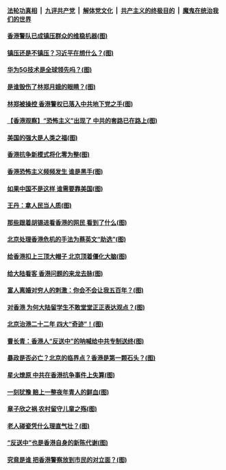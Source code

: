 ####  [法轮功真相](../../../../basic/blob/master/README.md?t=08160200) &nbsp;|&nbsp; [九评共产党](../../../../9ping.md/blob/master/README.md?t=08160200) &nbsp;|&nbsp; [解体党文化](../../../../jtdwh.md/blob/master/README.md?t=08160200)  &nbsp;|&nbsp; [共产主义的终极目的](../../../../gczydzjmd.md/blob/master/README.md?t=08160200) &nbsp;|&nbsp; [魔鬼在统治我们的世界](../../../../mgztzwmdsj.md/blob/master/README.md?t=08160200) 

#### [香港警队已成镇压群众的维稳机器(图)](../pages/p4/903867.md?t=08160200) 

#### [镇压还是不镇压？习近平在想什么？(图)](../pages/p4/903866.md?t=08160200) 

#### [华为5G技术是全球领先吗？(图)](../pages/p4/903745.md?t=08160200) 

#### [是谁毁伤了林郑月娥的眼睛？(图)](../pages/p4/903740.md?t=08160200) 

#### [林郑被操控 香港警权已落入中共地下党之手(图)](../pages/p4/903662.md?t=08160200) 

#### [【香港观察】“恐怖主义”出现了 中共的套路已在路上(图)](../pages/p4/903633.md?t=08160200) 

#### [美国的强大是人类之福(图)](../pages/p4/903785.md?t=08160200) 

#### [香港抗争新模式将化零为整(图)](../pages/p4/903766.md?t=08160200) 

#### [香港恐怖主义频频发生 谁是黑手(图)](../pages/p4/903753.md?t=08160200) 

#### [如果中国不是这样 谁需要靠美国(图)](../pages/p4/903747.md?t=08160200) 

#### [王丹：拿人民当人质(图)](../pages/p4/903649.md?t=08160200) 

#### [那些跟着胡锡进看香港的网民 看到了什么(图)](../pages/p4/903644.md?t=08160200) 

#### [北京处理香港危机的手法为蔡英文“助选”(图)](../pages/p4/903640.md?t=08160200) 

#### [给香港扣上三顶大帽子 北京顶着僵化大脑(图)](../pages/p4/903636.md?t=08160200) 

#### [给大陆看客 香港问题的来龙去脉(图)](../pages/p4/903527.md?t=08160200) 

#### [富人离婚对穷人的刺激：你会不会让我五百年？(图)](../pages/p4/903520.md?t=08160200) 

#### [对香港 为何大陆留学生不敢堂堂正正表达观点？(图)](../pages/p4/903515.md?t=08160200) 

#### [北京治港二十二年 四大“奇迹”！(图)](../pages/p4/903512.md?t=08160200) 

#### [曹长青：香港人“反送中”的呐喊给中共专制送终(图)](../pages/p4/903510.md?t=08160200) 

#### [暴政是否必亡？北京的临界点？香港是第一颗石头？(图)](../pages/p4/903509.md?t=08160200) 

#### [星火燎原 中共在香港抗争事件上失算(图)](../pages/p4/903446.md?t=08160200) 

#### [一刻犹豫 赔上一整夜年青人的鲜血(图)](../pages/p4/903401.md?t=08160200) 

#### [章子欣之祸 农村留守儿童之殇(图)](../pages/p4/903390.md?t=08160200) 

#### [老人碰瓷凭什么理直气壮？(图)](../pages/p4/903387.md?t=08160200) 

#### [“反送中”也是香港自身的新陈代谢(图)](../pages/p4/903382.md?t=08160200) 

#### [究竟是谁 把香港警察放到市民的对立面？(图)](../pages/p4/903380.md?t=08160200) 


